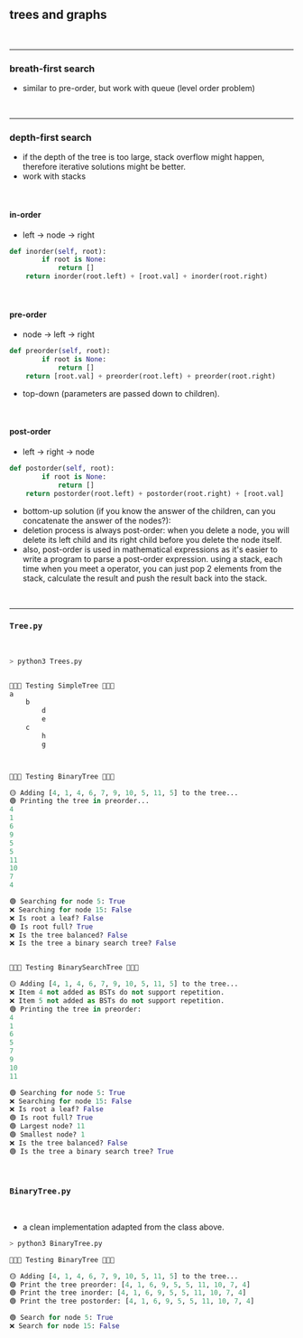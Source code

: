 ## trees and graphs

<br>


---

### breath-first search


* similar to pre-order, but work with queue (level order problem)

<br>

---

### depth-first search

* if the depth of the tree is too large, stack overflow might happen, therefore iterative solutions might be better.
* work with stacks

<br>

#### in-order

- left -> node -> right

```python
def inorder(self, root):
        if root is None:
            return []
	return inorder(root.left) + [root.val] + inorder(root.right)
````

<br>

#### pre-order

- node -> left -> right

```python
def preorder(self, root):
        if root is None:
            return []
	return [root.val] + preorder(root.left) + preorder(root.right)
````

- top-down (parameters are passed down to children).


<br>

#### post-order

- left -> right -> node

```python
def postorder(self, root):
        if root is None:
            return []
	return postorder(root.left) + postorder(root.right) + [root.val] 
````

- bottom-up solution (if you know the answer of the children, can you concatenate the answer of the nodes?):
- deletion process is always post-order: when you delete a node, you will delete its left child and its right child before you delete the node itself.
- also, post-order is used in mathematical expressions as it's easier to write a program to parse a post-order expression. using a stack, each time when you meet a operator, you can just pop 2 elements from the stack, calculate the result and push the result back into the stack.


<br>

---

### `Tree.py`

<br>

```python
> python3 Trees.py


🌴🌴🌴 Testing SimpleTree 🌴🌴🌴
a
	b
		d
		e
	c
		h
		g



🌳🌳🌳 Testing BinaryTree 🌳🌳🌳

🟡 Adding [4, 1, 4, 6, 7, 9, 10, 5, 11, 5] to the tree...
🟢 Printing the tree in preorder...
4
1
6
9
5
5
11
10
7
4

🟢 Searching for node 5: True
❌ Searching for node 15: False
❌ Is root a leaf? False
🟢 Is root full? True
❌ Is the tree balanced? False
❌ Is the tree a binary search tree? False


🎄🎄🎄 Testing BinarySearchTree 🎄🎄🎄

🟡 Adding [4, 1, 4, 6, 7, 9, 10, 5, 11, 5] to the tree...
❌ Item 4 not added as BSTs do not support repetition.
❌ Item 5 not added as BSTs do not support repetition.
🟢 Printing the tree in preorder:
4
1
6
5
7
9
10
11

🟢 Searching for node 5: True
❌ Searching for node 15: False
❌ Is root a leaf? False
🟢 Is root full? True
🟢 Largest node? 11
🟢 Smallest node? 1
❌ Is the tree balanced? False
🟢 Is the tree a binary search tree? True
```

<br>

### `BinaryTree.py`

<br>

* a clean implementation adapted from the class above.

```python
> python3 BinaryTree.py

🌳🌳🌳 Testing BinaryTree 🌳🌳🌳

🟡 Adding [4, 1, 4, 6, 7, 9, 10, 5, 11, 5] to the tree...
🟢 Print the tree preorder: [4, 1, 6, 9, 5, 5, 11, 10, 7, 4]
🟢 Print the tree inorder: [4, 1, 6, 9, 5, 5, 11, 10, 7, 4]
🟢 Print the tree postorder: [4, 1, 6, 9, 5, 5, 11, 10, 7, 4]

🟢 Search for node 5: True
❌ Search for node 15: False
```
